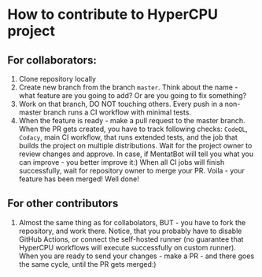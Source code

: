 # How to contribute to HyperCPU project

## For collaborators:

1. Clone repository locally
2. Create new branch from the branch `master`. Think about the name - what feature are you going to add? Or are you going to fix something?
3. Work on that branch, DO NOT touching others. Every push in a non-master branch runs a CI workflow with minimal tests.
4. When the feature is ready - make a pull request to the master branch. When the PR gets created, you have to track following checks: `CodeQL`, `Codacy`, main CI workflow, that runs extended tests, and the job that builds the project on multiple distributions. Wait for the project owner to review changes and approve. In case, if MentatBot will tell you what you can improve - you better improve it:) When all CI jobs will finish successfully, wait for repository owner to merge your PR. Voila - your feature has been merged! Well done!

## For other contributors

1. Almost the same thing as for collabolators, BUT - you have to fork the repository, and work there. Notice, that you probably have to disable GitHub Actions, or connect the self-hosted runner (no guarantee that HyperCPU workflows will execute successfully on custom runner). When you are ready to send your changes - make a PR - and there goes the same cycle, until the PR gets merged:)
